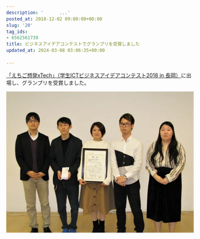 ```yaml
---
description: '      ...'
posted_at: 2018-12-02 09:00:00+00:00
slug: '20'
tag_ids:
- 6562561739
title: ビジネスアイデアコンテストでグランプリを受賞しました
updated_at: 2024-03-08 03:06:35+00:00

---
```


[「えちご想発xTech」（学生ICTビジネスアイデアコンテスト2018 in 長岡）](http://www.ict-echigo.jp/news/public/detail/ID/96/td/)に出場し、グランプリを受賞しました。

<img src='/static/images/articles/20/28f41b34d47eafda1b0b23764761b471.webp' origin_url='https://github.com/ShotaroKataoka/ShotaroKataoka.github.io/assets/42331656/ab54d2ad-f9e5-4470-8787-1d9c7bb9ab07' alt='受賞の様子' />


